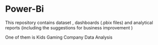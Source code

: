 # Power-Bi
This repository contains dataset , dashboards (.pbix files) and analytical reports (including the suggestions for business improvement )

One of them is Kids Gaming Company Data Analysis
